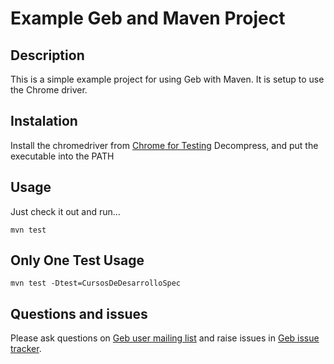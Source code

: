 # Example Geb and Maven Project


## Description

This is a simple example project for using Geb with Maven. It is setup to use the Chrome driver.

## Instalation

Install the chromedriver from [Chrome for Testing](https://googlechromelabs.github.io/chrome-for-testing/)
Decompress, and put the executable into the PATH

## Usage

Just check it out and run…
```shell
mvn test
```
## Only One Test Usage

```shell
mvn test -Dtest=CursosDeDesarrolloSpec
```

## Questions and issues

Please ask questions on [Geb user mailing list][mailing_list] and raise issues in [Geb issue tracker][issue_tracker].


[build_status]: https://circleci.com/gh/geb/geb-example-maven/tree/master.svg?style=shield&circle-token=838864dcbe273d42be9a1d3a2cb5646ecb621fa5 "Build Status"
[mailing_list]: https://groups.google.com/forum/#!forum/geb-user
[issue_tracker]: https://github.com/geb/issues/issues
